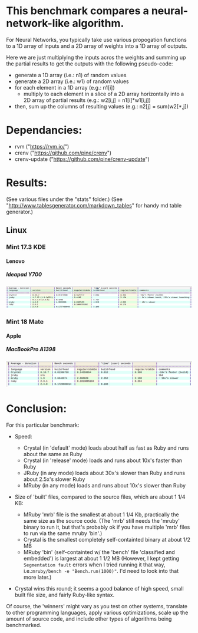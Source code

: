 # This benchmark compares a neural-network-like algorithm. 

For Neural Networks, you typically take use various propogation functions to a 1D array of inputs and a 2D array of weights into a 1D array of outputs.

Here we are just multiplying the inputs acros the weights and summing up the partial results to get the outputs with the following pseudo-code:
   
   * generate a 1D array (i.e.: n1) of random values
   * generate a 2D array (i.e.: w1) of random values
   * for each element in a 1D array (e.g.: n1[i])
     - multiply to each element in a slice of a 2D array horizontally into a 2D array of partial results (e.g.: w2[i,j] = n1[i]*w1[i,j])
   * then, sum up the columns of resulting values (e.g.: n2[j] = sum(w2[*,j]) 

# Dependancies:
 * rvm ("https://rvm.io/")
 * crenv ("https://github.com/pine/crenv")
 * crenv-update ("https://github.com/pine/crenv-update")

# Results:   

(See various files under the "stats" folder.)
(See "http://www.tablesgenerator.com/markdown_tables" for handy md table generator.)

## Linux

### Mint 17.3 KDE

#### Lenovo

##### Ideapad Y700

![Results](./stats/linux/mint_17.3_kde/Lenovo/ideapad_y700/comparison.png)

### Mint 18 Mate

#### Apple

##### MacBookPro A1398

![Results](./stats/linux/mint_18_mate/Apple/MacBookPro_A1398/comparison.png)

# Conclusion:

For this particular benchmark:
* Speed:
  - Crystal (in 'default' mode) loads about half as fast as Ruby and runs about the same as Ruby
  - Crystal (in 'release' mode) loads and runs about 10x's faster than Ruby
  - JRuby (in any mode) loads about 30x's slower than Ruby and runs about 2.5x's slower Ruby
  - MRuby (in any mode) loads and runs about 10x's slower than Ruby

* Size of 'built' files, compared to the source files, which are about 1 1/4 KB:
  - MRuby 'mrb' file is the smallest at about 1 1/4 Kb, practically the same size as the source code. (The 'mrb' still needs the 'mruby' binary to run it, but that's probably ok if you have multiple 'mrb' files to run via the same mruby 'bin'.)
  - Crystal is the smallest completely self-containted binary at about 1/2 MB
  - MRuby 'bin' (self-containted w/ the 'bench' file 'classified and embedded') is largest at about 1 1/2 MB (However, I kept getting `Segmentation fault` errors when I tried running it that way, i.e.:`mruby/bench -e "Bench.run(1000)"`. I'd need to look into that more later.)

* Crystal wins this round; it seems a good balance of high speed, small built file size, and fairly Ruby-like syntax.

Of course, the 'winners' might vary as you test on other systems, translate to other programming languages, apply various optimizations, scale up the amount of source code, and include other types of algorithms being benchmarked.
